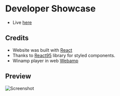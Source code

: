 # Developer Showcase
* Live [here](https://jackpotfantasy.us/)


## Credits
* Website was built with [React](https://github.com/facebook/react)
* Thanks to [React95](https://github.com/React95/React95) library for styled components.
* Winamp player in web [Webamp](https://github.com/captbaritone/webamp)

## Preview
![Screenshot](https://github.com/cole-dav/JackpotAlpha/blob/main/public/Screenshot%202023-03-27%20at%204.40.13%20PM.png)
